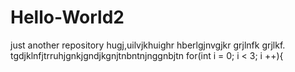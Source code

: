 # Hello-World2
just another repository
hugj,uilvjkhuighr
hberlgjnvgjkr
grjlnfk
grjlkf.
tgdjklnfjtrruhjgnkjgndjkgnjtnbntnjnggnbjtn
for(int i = 0; i < 3; i ++){
